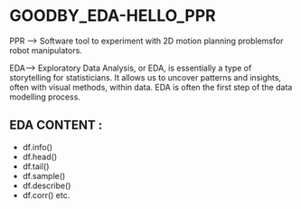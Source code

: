 # GOODBY_EDA-HELLO_PPR

PPR --> Software tool to experiment with 2D motion planning problemsfor robot manipulators.

EDA--> Exploratory Data Analysis, or EDA, is essentially a type of storytelling for statisticians. It allows us to uncover patterns and insights, often with visual methods, within data. EDA is often the first step of the data modelling process.

## EDA CONTENT :
  - df.info()
  - df.head()
  - df.tail()
  - df.sample()
  - df.describe()
  - df.corr() etc.
